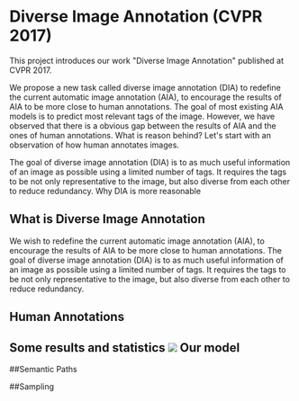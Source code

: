 # Diverse Image Annotation (CVPR 2017)
 
This project introduces our work "Diverse Image Annotation" published at CVPR 2017. 

We propose a new task called diverse image annotation (DIA) to redefine the current automatic image annotation (AIA), to encourage the results of AIA to be more close to human annotations. 
The goal of most existing AIA models is to predict most relevant tags of the image. 
However, we have observed that there is a obvious gap between the results of AIA and the ones of human annotations. 
What is reason behind? Let's start with an observation of how human annotates images. 

The goal of diverse image annotation (DIA) is to as much useful information of an
image as possible using a limited number of tags. 
It requires the tags to be not only representative to
the image, but also diverse from each other to reduce redundancy. 
Why DIA is more reasonable

What is Diverse Image Annotation
----
We wish to redefine the current automatic image annotation (AIA), to encourage the results of AIA to be more 
close to human annotations. 
The goal of diverse image annotation (DIA) is to as much useful information of an
image as possible using a limited number of tags. 
It requires the tags to be not only representative to
the image, but also diverse from each other to reduce redundancy.


Human Annotations
----
Some results and statistics
![](https://github.com/wubaoyuan/DIA/tree/master/figures/human_annotation_toy_example.png)
Our model
----

##Semantic Paths


##Sampling





